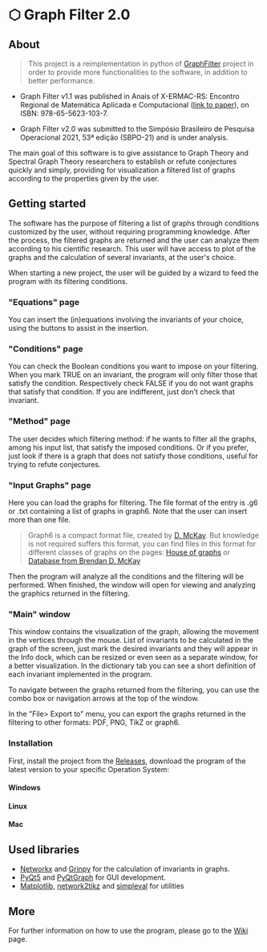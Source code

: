 # ⬡ Graph Filter 2.0

## About

> This project is a reimplementation in python of [GraphFilter](https://github.com/GraphFilter/GraphFilter-Deprecated) project in order to provide more functionalities to the software, in addition to better performance.

* Graph Filter v1.1 was published in Anais of X-ERMAC-RS: Encontro Regional de Matemática Aplicada e Computacional ([link to paper](https://editora.pucrs.br/edipucrs/acessolivre/anais/1501/assets/edicoes/2020/arquivos/105.pdf)), on ISBN: 978-65-5623-103-7.

* Graph Filter v2.0 was submitted to the Simpósio Brasileiro de Pesquisa Operacional 2021, 53ª edição (SBPO-21) and is under analysis.

The main goal of this software is to give assistance to Graph Theory and Spectral Graph Theory researchers to establish or refute conjectures quickly and simply,
providing for visualization a filtered list of graphs according to the properties given by the user. 

## Getting started
The software has the purpose of filtering a list of graphs through conditions customized by the user, without requiring programming knowledge. After the process, the filtered graphs are returned and the user can analyze them according to his cientific research. This user will have access to plot of the graphs and the calculation of several invariants, at the user's choice.

When starting a new project, the user will be guided by a wizard to feed the program with its filtering conditions.

### "Equations" page
You can insert the (in)equations involving the invariants of your choice, using the buttons to assist in the insertion.
### "Conditions" page
You can check the Boolean conditions you want to impose on your filtering. When you mark TRUE on an invariant, the program will only filter those that satisfy the condition. Respectively check FALSE if you do not want graphs that satisfy that condition. If you are indifferent, just don't check that invariant.
### "Method" page
The user decides which filtering method: if he wants to filter all the graphs, among his input list, that satisfy the imposed conditions. Or if you prefer, just look if there is a graph that does not satisfy those conditions, useful for trying to refute conjectures.
### "Input Graphs" page
Here you can load the graphs for filtering. The file format of the entry is .g6 or .txt containing a list of graphs in graph6. Note that the user can insert more than one file.

> Graph6 is a compact format file, created by [D. McKay](https://users.cecs.anu.edu.au/~bdm/data/formats.txt). But knowledge is not required suffers this format, you can find files in this format for different classes of graphs on the pages: [House of graphs](https://hog.grinvin.org/MetaDirectory.action) or [Database from Brendan D. McKay](http://users.cecs.anu.edu.au/~bdm/data/graphs.html)

Then the program will analyze all the conditions and the filtering will be performed. When finished, the window will open for viewing and analyzing the graphics returned in the filtering.

### "Main" window
This window contains the visualization of the graph, allowing the movement in the vertices through the mouse. List of invariants to be calculated in the graph of the screen, just mark the desired invariants and they will appear in the Info dock, which can be resized or even seen as a separate window, for a better visualization. In the dictionary tab you can see a short definition of each invariant implemented in the program.

To navigate between the graphs returned from the filtering, you can use the combo box or navigation arrows at the top of the window.

In the "File> Export to" menu, you can export the graphs returned in the filtering to other formats: PDF, PNG, TikZ or graph6.

### Installation
First, install the project from the [Releases](https://github.com/GraphFilter/GraphFilter/releases), download the program of the latest version to your specific Operation System:

#### Windows
#### Linux
#### Mac

## Used libraries 
* [Networkx](https://networkx.org/) and [Grinpy](https://github.com/somacdivad/grinpy) for the calculation of invariants in graphs. 
* [PyQt5](https://www.riverbankcomputing.com/software/pyqt/) and [PyQtGraph](http://www.pyqtgraph.org/) for GUI development. 
* [Matplotlib](https://matplotlib.org/), [network2tikz](https://github.com/hackl/network2tikz) and [simpleval](https://github.com/danthedeckie/simpleeval) for utilities

## More
For further information on how to use the program, please go to the [Wiki](https://github.com/GraphFilter/GraphFilter/wiki) page.
